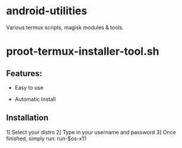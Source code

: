 # android-utilities
Various termux scripts, magisk modules &amp; tools.

# proot-termux-installer-tool.sh

## Features:

* Easy to use

* Automatic Install

## Installation

1] Select your distro
2] Type in your username and password
3] Once finished, simply run: run-$os-x11
